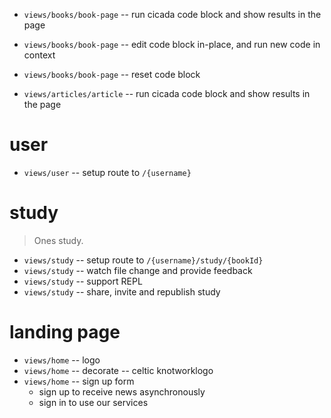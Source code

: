 - `views/books/book-page` -- run cicada code block and show results in the page
- `views/books/book-page` -- edit code block in-place, and run new code in context
- `views/books/book-page` -- reset code block

- `views/articles/article` -- run cicada code block and show results in the page

# user

- `views/user` -- setup route to `/{username}`

# study

> Ones study.

- `views/study` -- setup route to `/{username}/study/{bookId}`
- `views/study` -- watch file change and provide feedback
- `views/study` -- support REPL
- `views/study` -- share, invite and republish study

# landing page

- `views/home` -- logo
- `views/home` -- decorate -- celtic knotworklogo
- `views/home` -- sign up form
  - sign up to receive news asynchronously
  - sign in to use our services
